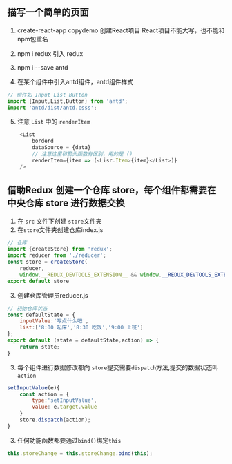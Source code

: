 ## 描写一个简单的页面
1. create-react-app copydemo 创建React项目 React项目不能大写，也不能和npm包重名
2. npm i redux 引入 redux
3. npm i --save antd

4. 在某个组件中引入antd组件，antd组件样式
```js
// 组件如 Input List Button
import {Input,List,Button} from 'antd';
import 'antd/dist/antd.csss';
```

5. 注意 `List` 中的 `renderItem`
```js
    <List
        borderd
        dataSource = {data}
        // 注意这里和箭头函数有区别，用的是 ()
        renderItem={item => (<Lisr.Item>{item}</List>)}
    />
```

## 借助Redux 创建一个仓库 store，每个组件都需要在中央仓库 store 进行数据交换
1. 在 `src` 文件下创建 `store`文件夹
2. 在`store`文件夹创建仓库index.js
```js
// 仓库
import {createStore} from 'redux';
import reducer from './reducer';
const store = createStore(
    reducer,
    window.__REDUX_DEVTOOLS_EXTENSION__ && window.__REDUX_DEVTOOLS_EXTENSION__());
export default store 
```

3. 创建仓库管理员reducer.js
```js
// 初始仓库状态
const defaultState = {
    inputValue:'写点什么吧',
    list:['8:00 起床','8:30 吃饭','9:00 上班']
};
export default (state = defaultState,action) => {
    return state;
}
```

3. 每个组件进行数据修改都向 `store`提交需要`dispatch`方法,提交的数据状态叫 `action`
```js
setInputValue(e){
    const action = {
        type:'setInputValue',
        value: e.target.value
    }
    store.dispatch(action);
}
```

3. 任何功能函数都要通过`bind()`绑定`this`
```js
this.storeChange = this.storeChange.bind(this);
```